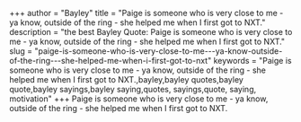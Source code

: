 +++
author = "Bayley"
title = "Paige is someone who is very close to me - ya know, outside of the ring - she helped me when I first got to NXT."
description = "the best Bayley Quote: Paige is someone who is very close to me - ya know, outside of the ring - she helped me when I first got to NXT."
slug = "paige-is-someone-who-is-very-close-to-me---ya-know-outside-of-the-ring---she-helped-me-when-i-first-got-to-nxt"
keywords = "Paige is someone who is very close to me - ya know, outside of the ring - she helped me when I first got to NXT.,bayley,bayley quotes,bayley quote,bayley sayings,bayley saying,quotes, sayings,quote, saying, motivation"
+++
Paige is someone who is very close to me - ya know, outside of the ring - she helped me when I first got to NXT.
